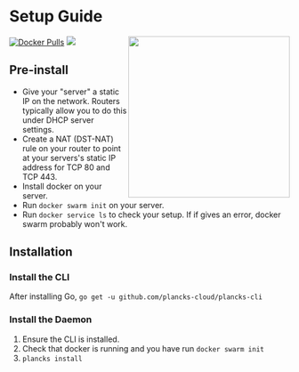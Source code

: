 # Setup Guide
<img align="right" width="290" height="290" src="logob.png" />

[![Docker Pulls](https://img.shields.io/docker/pulls/planckscloud/plancks-cloud.svg?maxAge=86400)](https://hub.docker.com/r/planckscloud/plancks-cloud)
<img src="https://europe-west1-captains-badges.cloudfunctions.net/function-clone-badge-pc?project=plancks-cloud/plancks-cloud" /><br />

## Pre-install
- Give your "server" a static IP on the network. Routers typically allow you to do this under DHCP server settings.
- Create a NAT (DST-NAT) rule on your router to point at your servers's static IP address for TCP 80 and TCP 443.
- Install docker on your server.
- Run `docker swarm init` on your server.
- Run `docker service ls` to check your setup. If if gives an error, docker swarm probably won't work.

## Installation
### Install the CLI
After installing Go, 
`go get -u github.com/plancks-cloud/plancks-cli`

### Install the Daemon
1. Ensure the CLI is installed.
2. Check that docker is running and you have run `docker swarm init`
3. `plancks install`


